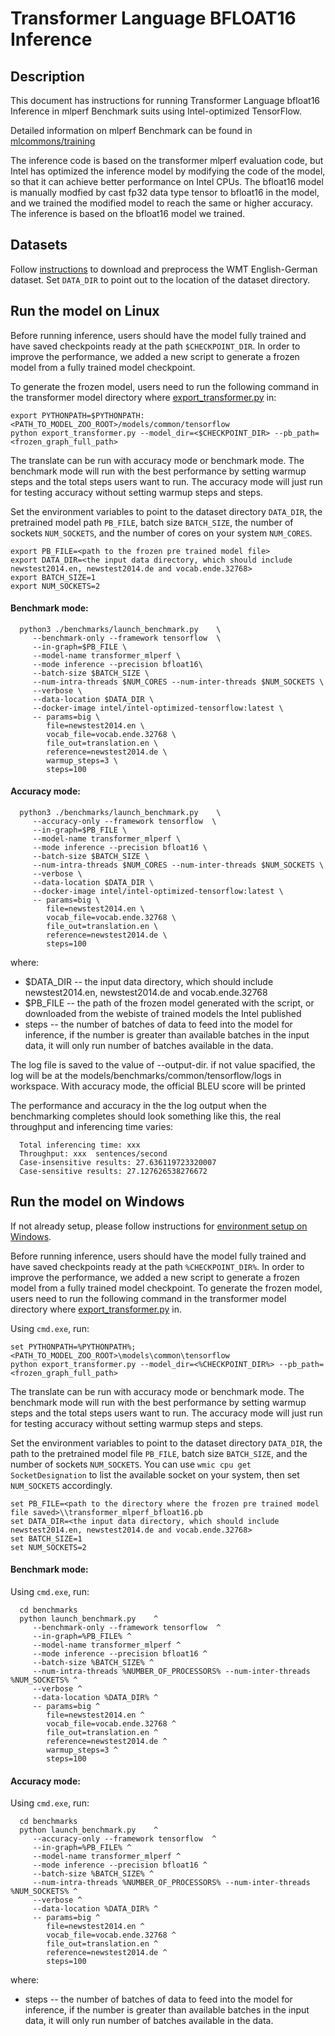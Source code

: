 <!--- 0. Title -->
# Transformer Language BFLOAT16 Inference

<!-- 10. Description -->
## Description

This document has instructions for running Transformer Language bfloat16 Inference in mlperf
Benchmark suits using Intel-optimized TensorFlow.

Detailed information on mlperf Benchmark can be found in [mlcommons/training](https://github.com/mlperf/training/tree/master/translation/tensorflow/transformer)

The inference code is based on the transformer mlperf evaluation code, but Intel has optimized the inference model by modifying the code of the model, so that it can achieve better performance on Intel CPUs. 
The bfloat16 model is manually modfied by cast fp32 data type tensor to bfloat16 in the model, and we trained the modified model to reach the same or higher accuracy. The inference is based on the bfloat16 model we trained.

<!--- 30. Datasets -->
## Datasets

Follow [instructions](https://github.com/IntelAI/models/tree/master/datasets/transformer_data/README.md) to download and preprocess the WMT English-German dataset.
Set `DATA_DIR` to point out to the location of the dataset directory.


## Run the model on Linux

Before running inference, users should have the model fully trained and have saved checkpoints ready at the path `$CHECKPOINT_DIR`.
In order to improve the performance, we added a new script to generate a frozen model from a fully trained model checkpoint.

To generate the frozen model, users need to run the following command in the transformer model directory where [export_transformer.py](/models/language_translation/tensorflow/transformer_mlperf/inference/bfloat16/transformer/export_transformer.py) in:

```
export PYTHONPATH=$PYTHONPATH:<PATH_TO_MODEL_ZOO_ROOT>/models/common/tensorflow
python export_transformer.py --model_dir=<$CHECKPOINT_DIR> --pb_path=<frozen_graph_full_path>
```
The translate can be run with accuracy mode or benchmark mode. The benchmark mode will run with the best performance by setting warmup steps and the total steps users want to run. The accuracy mode will just run for testing accuracy without setting warmup steps and steps.


Set the environment variables to point to the dataset directory `DATA_DIR`, the pretrained model path `PB_FILE`, batch size `BATCH_SIZE`, the number of sockets `NUM_SOCKETS`, and the number of cores on your system `NUM_CORES`.
```
export PB_FILE=<path to the frozen pre trained model file>
export DATA_DIR=<the input data directory, which should include newstest2014.en, newstest2014.de and vocab.ende.32768>
export BATCH_SIZE=1
export NUM_SOCKETS=2
```
#### Benchmark mode:
```
  python3 ./benchmarks/launch_benchmark.py    \
     --benchmark-only --framework tensorflow  \
     --in-graph=$PB_FILE \
     --model-name transformer_mlperf \
     --mode inference --precision bfloat16\
     --batch-size $BATCH_SIZE \
     --num-intra-threads $NUM_CORES --num-inter-threads $NUM_SOCKETS \
     --verbose \
     --data-location $DATA_DIR \
     --docker-image intel/intel-optimized-tensorflow:latest \
     -- params=big \
        file=newstest2014.en \
        vocab_file=vocab.ende.32768 \
        file_out=translation.en \
        reference=newstest2014.de \
        warmup_steps=3 \
        steps=100 
```
#### Accuracy mode:
```
  python3 ./benchmarks/launch_benchmark.py    \
     --accuracy-only --framework tensorflow  \
     --in-graph=$PB_FILE \
     --model-name transformer_mlperf \
     --mode inference --precision bfloat16 \
     --batch-size $BATCH_SIZE \
     --num-intra-threads $NUM_CORES --num-inter-threads $NUM_SOCKETS \
     --verbose \
     --data-location $DATA_DIR \
     --docker-image intel/intel-optimized-tensorflow:latest \
     -- params=big \
        file=newstest2014.en \
        vocab_file=vocab.ende.32768 \
        file_out=translation.en \
        reference=newstest2014.de \
        steps=100 
```
where:

   * $DATA_DIR -- the input data directory, which should include newstest2014.en, newstest2014.de and vocab.ende.32768
   * $PB_FILE  -- the path of the frozen model generated with the script, or downloaded from the webiste of trained models the Intel published 
   * steps -- the number of batches of data to feed into the model for inference, if the number is greater than available batches in the input data, it will only run number of batches available in the data.

The log file is saved to the value of --output-dir. if not value spacified, the log will be at the models/benchmarks/common/tensorflow/logs in workspace.
With accuracy mode, the official BLEU score will be printed

The performance and accuracy in the the log output when the benchmarking completes should look
something like this, the real throughput and inferencing time varies:
```
  Total inferencing time: xxx
  Throughput: xxx  sentences/second
  Case-insensitive results: 27.636119723320007
  Case-sensitive results: 27.127626538276672
```

## Run the model on Windows
If not already setup, please follow instructions for [environment setup on Windows](/docs/general/tensorflow/Windows.md).

Before running inference, users should have the model fully trained and have saved checkpoints ready at the path `%CHECKPOINT_DIR%`.
In order to improve the performance, we added a new script to generate a frozen model from a fully trained model checkpoint.
To generate the frozen model, users need to run the following command in the transformer model directory where [export_transformer.py](/models/language_translation/tensorflow/transformer_mlperf/inference/bfloat16/transformer/export_transformer.py) in.

Using `cmd.exe`, run:
```
set PYTHONPATH=%PYTHONPATH%;<PATH_TO_MODEL_ZOO_ROOT>\models\common\tensorflow
python export_transformer.py --model_dir=<%CHECKPOINT_DIR%> --pb_path=<frozen_graph_full_path>
```
The translate can be run with accuracy mode or benchmark mode. The benchmark mode will run with the best performance by setting warmup steps and the total steps users want to run.
The accuracy mode will just run for testing accuracy without setting warmup steps and steps.

Set the environment variables to point to the dataset directory `DATA_DIR`, the path to the pretrained model file `PB_FILE`, batch size `BATCH_SIZE`, and  the number of sockets `NUM_SOCKETS`.
You can use `wmic cpu get SocketDesignation` to list the available socket on your system, then set `NUM_SOCKETS` accordingly.
```
set PB_FILE=<path to the directory where the frozen pre trained model file saved>\\transformer_mlperf_bfloat16.pb
set DATA_DIR=<the input data directory, which should include newstest2014.en, newstest2014.de and vocab.ende.32768>
set BATCH_SIZE=1
set NUM_SOCKETS=2
```
#### Benchmark mode:
Using `cmd.exe`, run:
```
  cd benchmarks
  python launch_benchmark.py    ^
     --benchmark-only --framework tensorflow  ^
     --in-graph=%PB_FILE% ^
     --model-name transformer_mlperf ^
     --mode inference --precision bfloat16 ^
     --batch-size %BATCH_SIZE% ^
     --num-intra-threads %NUMBER_OF_PROCESSORS% --num-inter-threads %NUM_SOCKETS% ^
     --verbose ^
     --data-location %DATA_DIR% ^
     -- params=big ^
        file=newstest2014.en ^
        vocab_file=vocab.ende.32768 ^
        file_out=translation.en ^
        reference=newstest2014.de ^
        warmup_steps=3 ^
        steps=100 
```
#### Accuracy mode:
Using `cmd.exe`, run:
```
  cd benchmarks
  python launch_benchmark.py    ^
     --accuracy-only --framework tensorflow  ^
     --in-graph=%PB_FILE% ^
     --model-name transformer_mlperf ^
     --mode inference --precision bfloat16 ^
     --batch-size %BATCH_SIZE% ^
     --num-intra-threads %NUMBER_OF_PROCESSORS% --num-inter-threads %NUM_SOCKETS% ^
     --verbose ^
     --data-location %DATA_DIR% ^
     -- params=big ^
        file=newstest2014.en ^
        vocab_file=vocab.ende.32768 ^
        file_out=translation.en ^
        reference=newstest2014.de ^
        steps=100 
```
where:
   * steps -- the number of batches of data to feed into the model for inference, if the number is greater than available batches in the input data, it will only run number of batches available in the data.

